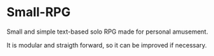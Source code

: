 # Small-RPG
Small and simple text-based solo RPG made for personal amusement.

It is modular and straigth forward, so it can be improved if necessary. 
